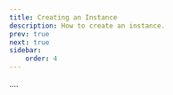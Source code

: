 ```yaml
---
title: Creating an Instance
description: How to create an instance.
prev: true
next: true
sidebar:
    order: 4
---
```


....